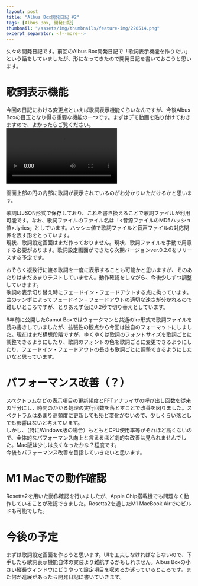 ```yaml
---
layout: post
title: "Albus Box開発日記 #2"
tags: [Albus Box, 開発日記]
thumbnail: "/assets/img/thumbnails/feature-img/220514.png"
excerpt_separator: <!--more-->
---
```


久々の開発日記です。前回のAlbus Box開発日記で「歌詞表示機能を作りたい」という話をしていましたが、形になってきたので開発日記を書いておこうと思います。

<!--more-->  

# 歌詞表示機能

今回の日記における変更点といえば歌詞表示機能くらいなんですが、今後Albus Boxの目玉となり得る重要な機能の一つです。まずはデモ動画を貼り付けておきますので、よかったらご覧ください。  
<video src="../../../assets/img/post/albus_220506_2.mp4" controls></video>  

画面上部の円の内部に歌詞が表示されているのがお分かりいただけるかと思います。  

歌詞はJSON形式で保存しており、これを書き換えることで歌詞ファイルが利用可能です。なお、歌詞ファイルのファイル名は「<音源ファイルのMD5ハッシュ値>.lyrics」としています。ハッシュ値で歌詞ファイルと音声ファイルの対応関係を表す形をとっています。  
現状、歌詞設定画面はまだ作っておりません。現状、歌詞ファイルを手動で用意する必要があります。歌詞設定画面ができたら次期バージョンver.0.2.0をリリースする予定です。  

おそらく複数行に渡る歌詞を一度に表示することも可能かと思いますが、そのあたりはまだあまりテストしていません。動作確認をしながら、今後少しずつ調整していきます。  
歌詞の表示切り替え時にフェードイン・フェードアウトする点に拘っています。曲のテンポによってフェードイン・フェードアウトの適切な速さが分かれるので難しいところですが、とりあえず仮に0.2秒で切り替えとしています。  

6年前に公開したGamut Boxではウォークマンと共通のlrc形式で歌詞ファイルを読み書きしていましたが、拡張性の観点から今回は独自のフォーマットにしました。現在はまだ構想段階ですが、ゆくゆくは歌詞のフォントサイズを歌詞ごとに調整できるようにしたり、歌詞のフォントの色を歌詞ごとに変更できるようにしたり、フェードイン・フェードアウトの長さも歌詞ごとに調整できるようにしたいなと思っています。

# パフォーマンス改善（？）

スペクトラムなどの表示項目の更新頻度とFFTアナライザの呼び出し回数を従来の半分にし、時間のかかる処理の実行回数を落とすことで改善を図りました。スペクトラムはあまり高頻度に更新しても殆ど変化がないので、少しくらい落としても影響はないと考えています。  
しかし、（特にWindows版の場合）もともとCPU使用率等がそれほど高くないので、全体的なパフォーマンス向上と言えるほど劇的な改善は見られませんでした。Mac版は少しは良くなったかな？程度です。  
今後もパフォーマンス改善を目指していきたいと思います。

# M1 Macでの動作確認

Rosetta2を用いた動作確認を行いましたが、Apple Chip搭載機でも問題なく動作していることが確認できました。Rosetta2を通したM1 MacBook Airでのビルドも可能でした。

# 今後の予定

まずは歌詞設定画面を作ろうと思います。UIを工夫しなければならないので、下手したら歌詞表示機能自体の実装より難航するかもしれません。Albus Boxの小さい縦長ウィンドウにどうやって設定項目を収めるか迷っているところです。また何か進展があったら開発日記に書いていきます。
